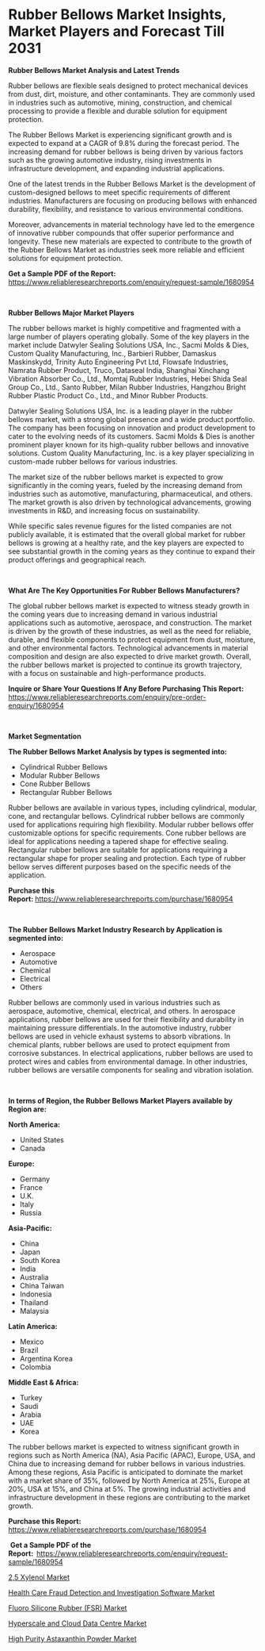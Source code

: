 <p><h1>Rubber Bellows Market Insights, Market Players and Forecast Till 2031</h1></p><p><strong>Rubber Bellows Market Analysis and Latest Trends</strong></p>
<p><p>Rubber bellows are flexible seals designed to protect mechanical devices from dust, dirt, moisture, and other contaminants. They are commonly used in industries such as automotive, mining, construction, and chemical processing to provide a flexible and durable solution for equipment protection.</p><p>The Rubber Bellows Market is experiencing significant growth and is expected to expand at a CAGR of 9.8% during the forecast period. The increasing demand for rubber bellows is being driven by various factors such as the growing automotive industry, rising investments in infrastructure development, and expanding industrial applications.</p><p>One of the latest trends in the Rubber Bellows Market is the development of custom-designed bellows to meet specific requirements of different industries. Manufacturers are focusing on producing bellows with enhanced durability, flexibility, and resistance to various environmental conditions.</p><p>Moreover, advancements in material technology have led to the emergence of innovative rubber compounds that offer superior performance and longevity. These new materials are expected to contribute to the growth of the Rubber Bellows Market as industries seek more reliable and efficient solutions for equipment protection.</p></p>
<p><strong>Get a Sample PDF of the Report:&nbsp;</strong> <a href="https://www.reliableresearchreports.com/enquiry/request-sample/1680954">https://www.reliableresearchreports.com/enquiry/request-sample/1680954</a></p>
<p>&nbsp;</p>
<p><strong>Rubber Bellows Major Market Players</strong></p>
<p><p>The rubber bellows market is highly competitive and fragmented with a large number of players operating globally. Some of the key players in the market include Datwyler Sealing Solutions USA, Inc., Sacmi Molds & Dies, Custom Quality Manufacturing, Inc., Barbieri Rubber, Damaskus Maskinskydd, Trinity Auto Engineering Pvt Ltd, Flowsafe Industries, Namrata Rubber Product, Truco, Dataseal India, Shanghai Xinchang Vibration Absorber Co., Ltd., Momtaj Rubber Industries, Hebei Shida Seal Group Co., Ltd., Santo Rubber, Milan Rubber Industries, Hangzhou Bright Rubber Plastic Product Co., Ltd., and Minor Rubber Products.</p><p>Datwyler Sealing Solutions USA, Inc. is a leading player in the rubber bellows market, with a strong global presence and a wide product portfolio. The company has been focusing on innovation and product development to cater to the evolving needs of its customers. Sacmi Molds & Dies is another prominent player known for its high-quality rubber bellows and innovative solutions. Custom Quality Manufacturing, Inc. is a key player specializing in custom-made rubber bellows for various industries.</p><p>The market size of the rubber bellows market is expected to grow significantly in the coming years, fueled by the increasing demand from industries such as automotive, manufacturing, pharmaceutical, and others. The market growth is also driven by technological advancements, growing investments in R&D, and increasing focus on sustainability.</p><p>While specific sales revenue figures for the listed companies are not publicly available, it is estimated that the overall global market for rubber bellows is growing at a healthy rate, and the key players are expected to see substantial growth in the coming years as they continue to expand their product offerings and geographical reach.</p></p>
<p>&nbsp;</p>
<p><strong>What Are The Key Opportunities For Rubber Bellows Manufacturers?</strong></p>
<p><p>The global rubber bellows market is expected to witness steady growth in the coming years due to increasing demand in various industrial applications such as automotive, aerospace, and construction. The market is driven by the growth of these industries, as well as the need for reliable, durable, and flexible components to protect equipment from dust, moisture, and other environmental factors. Technological advancements in material composition and design are also expected to drive market growth. Overall, the rubber bellows market is projected to continue its growth trajectory, with a focus on sustainable and high-performance products.</p></p>
<p><strong>Inquire or Share Your Questions If Any Before Purchasing This Report:</strong> <a href="https://www.reliableresearchreports.com/enquiry/pre-order-enquiry/1680954">https://www.reliableresearchreports.com/enquiry/pre-order-enquiry/1680954</a></p>
<p>&nbsp;</p>
<p><strong>Market Segmentation</strong></p>
<p><strong>The Rubber Bellows Market Analysis by types is segmented into:</strong></p>
<p><ul><li>Cylindrical Rubber Bellows</li><li>Modular Rubber Bellows</li><li>Cone Rubber Bellows</li><li>Rectangular Rubber Bellows</li></ul></p>
<p><p>Rubber bellows are available in various types, including cylindrical, modular, cone, and rectangular bellows. Cylindrical rubber bellows are commonly used for applications requiring high flexibility. Modular rubber bellows offer customizable options for specific requirements. Cone rubber bellows are ideal for applications needing a tapered shape for effective sealing. Rectangular rubber bellows are suitable for applications requiring a rectangular shape for proper sealing and protection. Each type of rubber bellow serves different purposes based on the specific needs of the application.</p></p>
<p><strong>Purchase this Report:&nbsp;</strong><a href="https://www.reliableresearchreports.com/purchase/1680954">https://www.reliableresearchreports.com/purchase/1680954</a></p>
<p>&nbsp;</p>
<p><strong>The Rubber Bellows Market Industry Research by Application is segmented into:</strong></p>
<p><ul><li>Aerospace</li><li>Automotive</li><li>Chemical</li><li>Electrical</li><li>Others</li></ul></p>
<p><p>Rubber bellows are commonly used in various industries such as aerospace, automotive, chemical, electrical, and others. In aerospace applications, rubber bellows are used for their flexibility and durability in maintaining pressure differentials. In the automotive industry, rubber bellows are used in vehicle exhaust systems to absorb vibrations. In chemical plants, rubber bellows are used to protect equipment from corrosive substances. In electrical applications, rubber bellows are used to protect wires and cables from environmental damage. In other industries, rubber bellows are versatile components for sealing and vibration isolation.</p></p>
<p>&nbsp;</p>
<p><strong>In terms of Region, the Rubber Bellows Market Players available by Region are:</strong></p>
<p>
    <p> <strong> North America: </strong>
        <ul>
            <li>United States</li>
            <li>Canada</li>
        </ul>
        </p> 
    <p> <strong> Europe: </strong>
        <ul>
            <li>Germany</li>
            <li>France</li>
            <li>U.K.</li>
            <li>Italy</li>
            <li>Russia</li>
        </ul>
        </p> 
    <p> <strong> Asia-Pacific: </strong>
        <ul>
            <li>China</li>
            <li>Japan</li>
            <li>South Korea</li>
            <li>India</li>
            <li>Australia</li>
            <li>China Taiwan</li>
            <li>Indonesia</li>
            <li>Thailand</li>
            <li>Malaysia</li>
        </ul>
        </p> 
    <p> <strong> Latin America: </strong>
        <ul>
            <li>Mexico</li>
            <li>Brazil</li>
            <li>Argentina Korea</li>
            <li>Colombia</li>
        </ul>
        </p> 
    <p> <strong> Middle East & Africa: </strong>
        <ul>
            <li>Turkey</li>
            <li>Saudi</li>
            <li>Arabia</li>
            <li>UAE</li>
            <li>Korea</li>
        </ul>
    </p>
    </p>
<p><p>The rubber bellows market is expected to witness significant growth in regions such as North America (NA), Asia Pacific (APAC), Europe, USA, and China due to increasing demand for rubber bellows in various industries. Among these regions, Asia Pacific is anticipated to dominate the market with a market share of 35%, followed by North America at 25%, Europe at 20%, USA at 15%, and China at 5%. The growing industrial activities and infrastructure development in these regions are contributing to the market growth.</p></p>
<p><strong>Purchase this Report: </strong><a href="https://www.reliableresearchreports.com/purchase/1680954">https://www.reliableresearchreports.com/purchase/1680954</a></p>
<p>&nbsp;<strong>Get a Sample PDF of the Report:&nbsp;&nbsp;</strong><a href="https://www.reliableresearchreports.com/enquiry/request-sample/1680954">https://www.reliableresearchreports.com/enquiry/request-sample/1680954</a></p>
<p><strong></strong></p>
<p><p><a href="https://github.com/mabutironaldo/Market-Research-Report-List-3/blob/main/25-xylenol-market.md">2,5 Xylenol Market</a></p><p><a href="https://github.com/Paul14Anderson63/Market-Research-Report-List-2/blob/main/health-care-fraud-detection-and-investigation-software-market.md">Health Care Fraud Detection and Investigation Software Market</a></p><p><a href="https://issuu.com/reportprime-2/docs/fluoro-silicone-rubber-fsr-market-size-2030.pptx">Fluoro Silicone Rubber (FSR) Market</a></p><p><a href="https://medium.com/@cletaturner879789/hyperscale-and-cloud-data-centre-market-trends-forecast-and-competitive-analysis-to-2031-1dd8435bfc08">Hyperscale and Cloud Data Centre Market</a></p><p><a href="https://issuu.com/reportprime-2/docs/high-purity-astaxanthin-powder-market-size-2030.pp">High Purity Astaxanthin Powder Market</a></p></p>